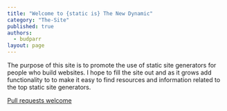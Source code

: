 ```yaml
---
title: "Welcome to {static is} The New Dynamic"
category: "The-Site"
published: true
authors: 
  - budparr
layout: page
---
```

The purpose of this site is to promote the use of static site generators for people who build websites. I hope to fill the site out and as it grows add functionality to to make it easy to find resources and information related to the top static site generators.

[Pull requests welcome](https://github.com/budparr/thenewdynamic)

